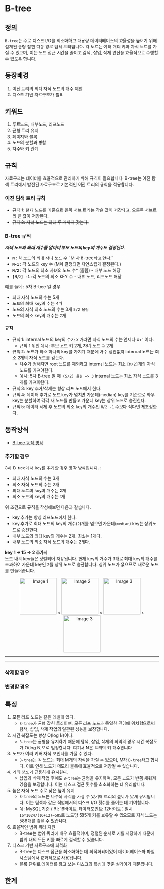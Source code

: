 # B-tree

## 정의
`B-tree`는 주로 디스크 I/O를 최소화하고 대용량 데이터베이스의 효율성을 높이기 위해 설계된 균형 잡힌 다중 경로 탐색 트리입니다. 각 노드는 여러 개의 키와 자식 노드를 가질 수 있으며, 이는 노드 접근 시간을 줄이고 검색, 삽입, 삭제 연산을 효율적으로 수행할 수 있도록 합니다.

## 등장배경
1. 이진 트리의 최대 자식 노드의 개수 제한
2. 디스크 기반 자료구조가 필요

## 키워드
1. 루트노드, 내부노드, 리프노드
2. 균형 트리 유지
3. 페이지와 블록
4. 노드의 분할과 병합
5. 차수와 키 관계

## 규칙
자료구조는 데이터를 효율적으로 관리하기 위해 규칙이 필요합니다. 
B-tree는 이진 탐색 트리에서 발전된 자료구조로 기본적인 이진 트리의 규칙을 적용합니다.  

### 이진 탐색 트리 규칙
+ 규칙 1: 현재 노드를 기준으로 왼쪽 서브 트리는 작은 값이 저장되고, 오른쪽 서브트리 큰 값이 저장된다.
+ ~~규칙 2: 자녀 노드는 최대 두 개까지 갖는다.~~
  
### B-tree 규칙
**_자녀 노드의 최대 개수를 알아야 부모 노드의 key의 개수도 결정된다._**

+ **`M`** : 각 노드의 최대 자녀 노드 수 "M 차 B-tree라고 한다."
+ **`M-1`** :  각 노드의 key 수 (M이 결정되면 자연스럽게 결정된다.)
+ **`M/2`** :  각 노드의 최소 자녀의 노드 수* (올림) - 내부 노드 해당
+ **`[M/2] -1`** :각 노드의 최소 KEY 수 - 내부 노드, 리프노드 해당
  
예를 들어
: 
5차 B-tree 일 경우 
+ 최대 자식 노드의 수는 5개
+ 노드의 최대 key의 수는 4개
+ 노드의 자식 최소 노드의 수는 3개 `5/2 올림`
+ 노드의 최소 key의 개수는 2개
  
#### 규칙
+ 규칙 1: internal 노드의 key의 수가 x 개라면 자식 노드의 수는 언제나 x+1 이다.
  + 규칙 1 위반 예시: 부모 노드 키 2개, 자녀 노드 수 2개
+ 규칙 2: 노드가 최소 하나의 key를 가지기 때문에 차수 상관없이 internal 노드는 최소 2개의 자식 노드를 갖는다.
  + 차수가 정해지면 root 노드를 제외하고 internal 노드는 최소 `[M/2]`개의 자식 노드를 가져야한다.
  + 예시: 5차 B-tree 일 때, `(5/2) 올림 => 3` internal 노드는 최소 자식 노드를 3개를 가져야한다.
+ 규칙 3: key 추가/삭제는 항상 리프 노드에서 한다.
+ 규칙 4: 데이터 추가로 노드 key가 넘치면 가운데(median) key를 기준으로 좌우 key는 분할하여 각각 새 노드를 만들고 가운데 key는 상위 노드로 승진한다.
+ 규칙 5: 데이터 삭제 후 노드의 최소 key의 개수인 `M/2 -1` 수보다 적다면 재조정한다.

## 동작방식
+ [B-tree 동작 방식](https://www.cs.usfca.edu/~galles/visualization/BTree.html)
  
### 추가할 경우
3차 B-tree에서 key를 추가할 경우 동작 방식입니다.
:
+ 최대 자식 노드의 수는 3개
+ 최소 자식 노드의 수는 2개
+ 최대 노드의 key의 개수는 2개
+ 최소 노드의 key의 개수는 1개

위 조건으로 규칙을 작성해보면 다음과 같습니다.
+ key 추가는 항상 리프노드에서 한다.
+ key 추가로 최대 노드의 key의 개수(`2`)개를 넘으면 가운데(`median`) key는 상위노드로 승진한다.
+ 내부 노드의 최대 key의 개수는 2개, 최소는 1개다.
+ 내부 노드의 최소 자식 노드의 개수는 2개다.

**key 1 -> 15 -> 2 추가시**  
노드 내의 key들은 정렬되어 저장됩니다. 현재 key의 개수가 3개로 최대 key의 개수를 초과하여 가운데 key인 `2`를 상위 노드로 승진합니다.
상위 노드가 없으므로 새로운 노드를 만들어줍니다.  

<p align="center">
   <img src="btree-insert-ex-1.png" alt="Image 1" width="120" style="inline"/> >
   <img src="btree-insert-ex-2.png" alt="Image 2" width="120" style="inline"/> >
   <img src="btree-insert-ex-3.png" alt="Image 3" width="120" style="inline"/> >
   <img src="btree-insert-ex-4.png" alt="Image 3" width="120" style="inline"/>
</p>

****

****  



### 삭제할 경우

### 변경할 경우

## 특징
1. 모든 리프 노드는 같은 레벨에 있다.
    + `B-tree`가 균형 잡힌 트리이며, 모든 리프 노드가 동일한 깊이에 위치함으로써 탐색, 삽입, 삭제 작업의 일관된 성능을 보장합니다.
2. 시간 복잡도는 항상 O(log N)이다.
    + `B-tree`는 균형을 유지하기 때문에 탐색, 삽입, 삭제의 최악의 경우 시간 복잡도가 O(log N)으로 일정합니다. 여기서 N은 트리의 키 개수입니다.
3. 노드가 여러 키와 자식 포인터를 가질 수 있다.
    + `B-tree`는 각 노드는 최대 M개의 자식을 가질 수 있으며, M차 `B-tree`라고 합니다. 이로 인해 노드가 메모리 블록에 효율적으로 저장될 수 있습니다.
4. 키의 분포가 균등하게 유지된다.
    + 삽입과 삭제 작업 후에도 `B-tree`는 균형을 유지하며, 모든 노드가 반쯤 채워져 있음을 보장합니다. 이는 디스크 접근 횟수를 최소화하는 데 유리합니다.
5. 높은 자식 노드 수로 낮은 높이 유지
    + `B-tree`의 노드는 다수의 자식을 가질 수 있기에 트리의 높이가 낮게 유지됩니다. 이는 탐색과 같은 작업에서의 디스크 I/O 횟수를 줄이는 데 기여합니다.
    + 예: MySQL 기준 ( 키: 16바이트, 데이터포인트: 12바이트 ) 일시 `16*1024/(16+12)=585`로 노드당 585개 키를 보유할 수 있으므로 자식 노드는 586개를 갖을 수 있습니다.
6. 효율적인 범위 쿼리 지원
    + B-tree는 범위 쿼리에 매우 효율적이며, 정렬된 순서로 키를 저장하기 때문에 범위 내의 모든 키를 빠르게 검색할 수 있습니다.
7. 디스크 기반 자료구조에 최적화
    + B-tree는 디스크 접근을 최소화하는 데 최적화되어있어 데이터베이스와 파일 시스템에서 효과적으로 사용됩니다.
    + 블록 단위로 데이터를 읽고 쓰는 디스크의 특성에 맞춘 설게이기 때문입니다.

## 한계
